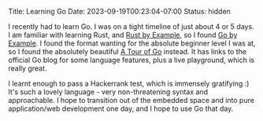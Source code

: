 Title: Learning Go
Date: 2023-09-19T00:23:04-07:00
Status: hidden

I recently had to learn Go. I was on a tight timeline of just about 4 or 5
days. I am familiar with learning Rust, and [Rust by
Example](https://doc.rust-lang.org/stable/rust-by-example/), so I found [Go by
Example](https://gobyexample.com/). I found the format wanting for the absolute
beginner level I was at, so I found the absolutely beautiful [A Tour of
Go](https://go.dev/tour/welcome/1) instead. It has links to the official Go
blog for some language features, plus a live playground, which is really great.

I learnt enough to pass a Hackerrank test, which is immensely gratifying :)
It's such a lovely language - very non-threatening syntax and approachable. I
hope to transition out of the embedded space and into pure application/web
development one day, and I hope to use Go that day.
